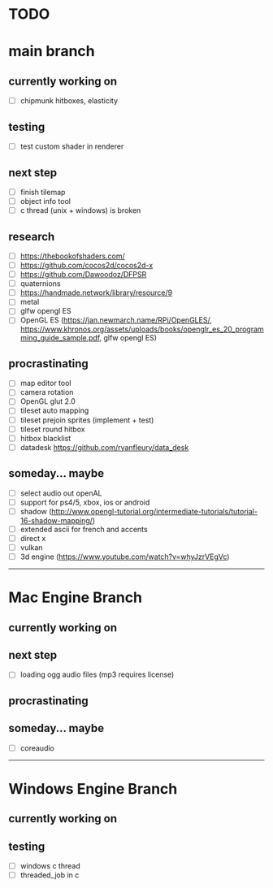 # **TODO**

# main branch

## currently working on
- [ ] chipmunk hitboxes, elasticity
## testing
- [ ] test custom shader in renderer
## next step
- [ ] finish tilemap
- [ ] object info tool
- [ ] c thread (unix + windows) is broken
## research
- [ ] https://thebookofshaders.com/
- [ ] https://github.com/cocos2d/cocos2d-x
- [ ] https://github.com/Dawoodoz/DFPSR
- [ ] quaternions
- [ ] https://handmade.network/library/resource/9
- [ ] metal
- [ ] glfw opengl ES
- [ ] OpenGL ES (https://jan.newmarch.name/RPi/OpenGLES/, https://www.khronos.org/assets/uploads/books/openglr_es_20_programming_guide_sample.pdf, glfw opengl ES)
## procrastinating
- [ ] map editor tool
- [ ] camera rotation
- [ ] OpenGL glut 2.0
- [ ] tileset auto mapping
- [ ] tileset prejoin sprites (implement + test)
- [ ] tileset round hitbox
- [ ] hitbox blacklist
- [ ] datadesk https://github.com/ryanfleury/data_desk
## someday... maybe
- [ ] select audio out openAL
- [ ] support for ps4/5, xbox, ios or android
- [ ] shadow (http://www.opengl-tutorial.org/intermediate-tutorials/tutorial-16-shadow-mapping/)
- [ ] extended ascii for french and accents
- [ ] direct x
- [ ] vulkan
- [ ] 3d engine (https://www.youtube.com/watch?v=whyJzrVEgVc)

---

# Mac Engine Branch

## currently working on
## next step
- [ ] loading ogg audio files (mp3 requires license)
## procrastinating
## someday... maybe
- [ ] coreaudio

---

# Windows Engine Branch

## currently working on 
## testing
- [ ] windows c thread
- [ ] threaded_job in c
